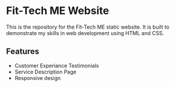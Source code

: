 # Fit-Tech ME Website

This is the repository for the Fit-Tech ME static website. It is built to demonstrate my skills in web development using HTML and CSS.

## Features
- Customer Experiance Testimonials
- Service Description Page
- Responsive design
